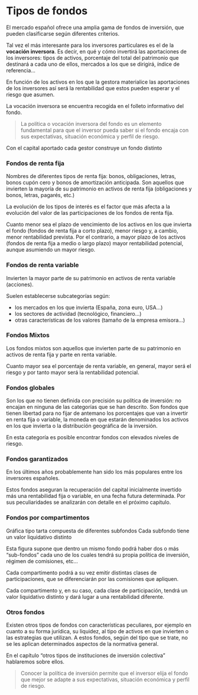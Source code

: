 # Tipos de fondos

El mercado español ofrece una amplia gama de fondos de inversión, que pueden clasificarse según diferentes criterios.

Tal vez el más interesante para los inversores particulares es el de la **vocación inversora**. Es decir, en qué y cómo invertirá las aportaciones de los inversores: tipos de activos, porcentaje del total del patrimonio que destinará a cada uno de ellos, mercados a los que se dirigirá, índice de referencia…

En función de los activos en los que la gestora materialice las aportaciones de los inversores así será la rentabilidad que estos pueden esperar y el riesgo que asumen.

La vocación inversora se encuentra recogida en el folleto informativo del fondo.

> La política o vocación inversora del fondo es un elemento fundamental para que el inversor pueda saber si el fondo encaja con sus expectativas, situación económica y perfil de riesgo.

Con el capital aportado cada gestor construye un fondo distinto

### Fondos de renta fija

Nombres de diferentes tipos de renta fija: bonos, obligaciones, letras, bonos cupón cero y bonos de amortización anticipada.
Son aquellos que invierten la mayoría de su patrimonio en activos de renta fija (obligaciones y bonos, letras, pagarés, etc.)

La evolución de los tipos de interés es el factor que más afecta a la evolución del valor de las participaciones de los fondos de renta fija.

Cuanto menor sea el plazo de vencimiento de los activos en los que invierta el fondo (fondos de renta fija a corto plazo), menor riesgo y, a cambio, menor rentabilidad prevista. Por el contrario, a mayor plazo de los activos (fondos de renta fija a medio o largo plazo) mayor rentabilidad potencial, aunque asumiendo un mayor riesgo.

### Fondos de renta variable

Invierten la mayor parte de su patrimonio en activos de renta variable (acciones).

Suelen establecerse subcategorías según:
- los mercados en los que invierta (España, zona euro, USA...)
- los sectores de actividad  (tecnológico, financiero...)
- otras características de los valores (tamaño de la empresa emisora…)

### Fondos Mixtos

Los fondos mixtos son aquellos que invierten parte de su patrimonio en activos de renta fija y parte en renta variable.

Cuanto mayor sea el porcentaje de renta variable, en general, mayor será el riesgo y por tanto mayor será la rentabilidad potencial.

### Fondos globales

Son los que no tienen definida con precisión su política de inversión: no encajan en ninguna de las categorías que se han descrito. Son fondos que tienen libertad para no fijar de antemano los porcentajes que van a invertir en renta fija o variable, la moneda en que estarán denominados los activos en los que invierta o la distribución geográfica de la inversión.

En esta categoría es posible encontrar fondos con elevados niveles de riesgo.

### Fondos garantizados

En los últimos años probablemente han sido los más populares entre los inversores españoles.

Estos fondos aseguran la recuperación del capital inicialmente invertido más una rentabilidad fija o variable, en una fecha futura determinada.
Por sus peculiaridades se analizarán con detalle en el próximo capítulo.

### Fondos por compartimentos

Gráfica tipo tarta compuesta de diferentes subfondos
Cada subfondo tiene un valor liquidativo distinto

Esta figura supone que dentro un mismo fondo podrá haber dos o más “sub-fondos” cada uno de los cuales tendrá su propia política de inversión, régimen de comisiones, etc…

Cada compartimento podrá a su vez emitir distintas clases de participaciones, que se diferenciarán por las comisiones que apliquen.

Cada compartimento y, en su caso, cada clase de participación, tendrá un valor liquidativo distinto y dará lugar a una rentabilidad diferente.

### Otros fondos

Existen otros tipos de fondos con características peculiares, por ejemplo en cuanto a su forma jurídica, su liquidez, al tipo de activos en que invierten o las estrategias que utilizan. A estos fondos, según del tipo que se trate, no se les aplican determinados aspectos de la normativa general.

En el capítulo “otros tipos de instituciones de inversión colectiva” hablaremos sobre ellos.

> Conocer la política de inversión permite que el inversor elija el fondo que mejor se adapte a sus expectativas, situación económica y perfil de riesgo.